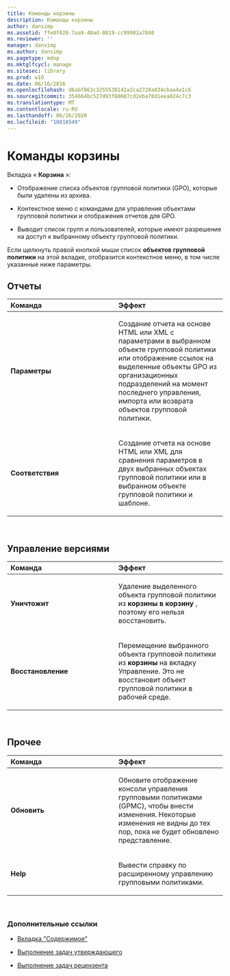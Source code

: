 ```yaml
---
title: Команды корзины
description: Команды корзины
author: dansimp
ms.assetid: ffe8f020-7aa9-40ad-8019-cc99901a7840
ms.reviewer: ''
manager: dansimp
ms.author: dansimp
ms.pagetype: mdop
ms.mktglfcycl: manage
ms.sitesec: library
ms.prod: w10
ms.date: 06/16/2016
ms.openlocfilehash: d6abf063c3255538142a2ca2728a034cbaa4a1c6
ms.sourcegitcommit: 354664bc527d93f80687cd2eba70d1eea024c7c3
ms.translationtype: MT
ms.contentlocale: ru-RU
ms.lasthandoff: 06/26/2020
ms.locfileid: "10818549"
---
```

# Команды корзины


Вкладка « **Корзина** »:

-   Отображение списка объектов групповой политики (GPO), которые были удалены из архива.

-   Контекстное меню с командами для управления объектами групповой политики и отображения отчетов для GPO.

-   Выводит список групп и пользователей, которые имеют разрешение на доступ к выбранному объекту групповой политики.

Если щелкнуть правой кнопкой мыши список **объектов групповой политики** на этой вкладке, отобразится контекстное меню, в том числе указанные ниже параметры.

## Отчеты


<table>
<colgroup>
<col width="50%" />
<col width="50%" />
</colgroup>
<thead>
<tr class="header">
<th align="left">Команда</th>
<th align="left">Эффект</th>
</tr>
</thead>
<tbody>
<tr class="odd">
<td align="left"><p><strong>Параметры</strong></p></td>
<td align="left"><p>Создание отчета на основе HTML или XML с параметрами в выбранном объекте групповой политики или отображение ссылок на выделенные объекты GPO из организационных подразделений на момент последнего управления, импорта или возврата объектов групповой политики.</p></td>
</tr>
<tr class="even">
<td align="left"><p><strong>Соответствия</strong></p></td>
<td align="left"><p>Создание отчета на основе HTML или XML для сравнения параметров в двух выбранных объектах групповой политики или в выбранном объекте групповой политики и шаблоне.</p></td>
</tr>
</tbody>
</table>

 

## Управление версиями


<table>
<colgroup>
<col width="50%" />
<col width="50%" />
</colgroup>
<thead>
<tr class="header">
<th align="left">Команда</th>
<th align="left">Эффект</th>
</tr>
</thead>
<tbody>
<tr class="odd">
<td align="left"><p><strong>Уничтожит</strong></p></td>
<td align="left"><p>Удаление выделенного объекта групповой политики из <strong> корзины в корзину </strong> , поэтому его нельзя восстановить.</p></td>
</tr>
<tr class="even">
<td align="left"><p><strong>Восстановление</strong></p></td>
<td align="left"><p>Перемещение выбранного объекта групповой политики из <strong> корзины </strong> на <strong> </strong> вкладку Управление. Это не восстановит объект групповой политики в рабочей среде.</p></td>
</tr>
</tbody>
</table>

 

## Прочее


<table>
<colgroup>
<col width="50%" />
<col width="50%" />
</colgroup>
<thead>
<tr class="header">
<th align="left">Команда</th>
<th align="left">Эффект</th>
</tr>
</thead>
<tbody>
<tr class="odd">
<td align="left"><p><strong>Обновить</strong></p></td>
<td align="left"><p>Обновите отображение консоли управления групповыми политиками (GPMC), чтобы внести изменения. Некоторые изменения не видны до тех пор, пока не будет обновлено представление.</p></td>
</tr>
<tr class="even">
<td align="left"><p><strong>Help</strong></p></td>
<td align="left"><p>Вывести справку по расширенному управлению групповыми политиками.</p></td>
</tr>
</tbody>
</table>

 

### Дополнительные ссылки

-   [Вкладка "Содержимое"](contents-tab-agpm30ops.md)

-   [Выполнение задач утверждающего](performing-approver-tasks-agpm30ops.md)

-   [Выполнение задач рецензента](performing-reviewer-tasks-agpm30ops.md)

 

 





